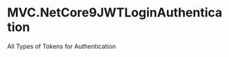 
# MVC.NetCore9JWTLoginAuthentication




































































All Types of Tokens for Authentication








